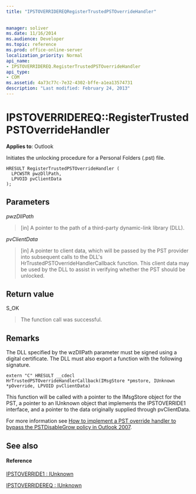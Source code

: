 ```yaml
---
title: "IPSTOVERRIDEREQRegisterTrustedPSTOverrideHandler"
 
 
manager: soliver
ms.date: 11/16/2014
ms.audience: Developer
ms.topic: reference
ms.prod: office-online-server
localization_priority: Normal
api_name:
- IPSTOVERRIDEREQ.RegisterTrustedPSTOverrideHandler
api_type:
- COM
ms.assetid: 4a73c77c-7e32-4302-bffe-a1ea13574731
description: "Last modified: February 24, 2013"
---
```


# IPSTOVERRIDEREQ::RegisterTrustedPSTOverrideHandler

 
  
**Applies to**: Outlook 
  
Initiates the unlocking procedure for a Personal Folders (.pst) file.
  
```
HRESULT RegisterTrustedPSTOverrideHandler (
  LPCWSTR pwzDllPath, 
  LPVOID pvClientData
); 

```

## Parameters

 _pwzDllPath_
  
> [in] A pointer to the path of a third-party dynamic-link library (DLL).
    
 _pvClientData_
  
> [in] A pointer to client data, which will be passed by the PST provider into subsequent calls to the DLL's HrTrustedPSTOverrideHandlerCallback function. This client data may be used by the DLL to assist in verifying whether the PST should be unlocked.
    
## Return value

S_OK
  
> The function call was successful.
    
## Remarks

The DLL specified by the wzDllPath parameter must be signed using a digital certificate. The DLL must also export a function with the following signature.
  
```
extern "C" HRESULT __cdecl HrTrustedPSTOverrideHandlerCallback(IMsgStore *pmstore, IUnknown *pOverride, LPVOID pvClientData)
```

This function will be called with a pointer to the IMsgStore object for the PST, a pointer to an IUnknown object that implements the IPSTOVERRIDE1 interface, and a pointer to the data originally supplied through pvClientData.
  
For more information see [How to implement a PST override handler to bypass the PSTDisableGrow policy in Outlook 2007](http://support.microsoft.com/kb/956070).
  
## See also

#### Reference

[IPSTOVERRIDE1 : IUnknown](ipstoverride1iunknown.md)
  
[IPSTOVERRIDEREQ : IUnknown](ipstoverridereqiunknown.md)

